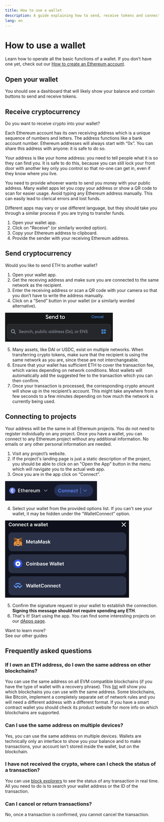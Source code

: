```yaml
---
title: How to use a wallet
description: A guide explaining how to send, receive tokens and connect to web3 projects.
lang: en
---
```


# How to use a wallet

Learn how to operate all the basic functions of a wallet. If you don’t have one yet, check out our [How to create an Ethereum account](/guides/how-to-create-an-ethereum-account/).

## Open your wallet

You should see a dashboard that will likely show your balance and contain buttons to send and receive tokens.

## Receive cryptocurrency

Do you want to receive crypto into your wallet?

Each Ethereum account has its own receiving address which is a unique sequence of numbers and letters. The address functions like a bank account number. Ethereum addresses will always start with “0x”. You can share this address with anyone: it is safe to do so.

Your address is like your home address: you need to tell people what it is so they can find you. It is safe to do this, because you can still lock your front door with another key only you control so that no-one can get in, even if they know where you live.

You need to provide whoever wants to send you money with your public address. Many wallet apps let you copy your address or show a QR code to scan for easier usage. Avoid typing any Ethereum address manually. This can easily lead to clerical errors and lost funds.

Different apps may vary or use different language, but they should take you through a similar process if you are trying to transfer funds.

1. Open your wallet app.
2. Click on "Receive" (or similarly worded option).
3. Copy your Ethereum address to clipboard.
4. Provide the sender with your receiving Ethereum address.

## Send cryptocurrency

Would you like to send ETH to another wallet?

1. Open your wallet app.
2. Get the receiving address and make sure you are connected to the same network as the recipient.
3. Enter the receiving address or scan a QR code with your camera so that you don’t have to write the address manually.
4. Click on a “Send” button in your wallet (or a similarly worded alternative).

![Send field for crypto address](./send.png)
<br/>

5. Many assets, like DAI or USDC, exist on multiple networks. When transferring crypto tokens, make sure that the recipient is using the same network as you are, since these are not interchangeable.
6. Ensure that your wallet has sufficient ETH to cover the transaction fee, which varies depending on network conditions. Most wallets will automatically add the suggested fee to the transaction which you can then confirm.
7. Once your transaction is processed, the corresponding crypto amount will show up in the recipient’s account. This might take anywhere from a few seconds to a few minutes depending on how much the network is currently being used.

## Connecting to projects

Your address will be the same in all Ethereum projects. You do not need to register individually on any project. Once you have a wallet, you can connect to any Ethereum project without any additional information. No emails or any other personal information are needed.

1. Visit any project’s website.
2. If the project's landing page is just a static description of the project, you should be able to click on an "Open the App" button in the menu which will navigate you to the actual web app.
3. Once you are in the app click on “Connect”.

![Button allowing user to connect to the website with a wallet](./connect1.png)

4. Select your wallet from the provided options list. If you can't see your wallet, it may be hidden under the “WalletConnect” option.

![Selecting from a list of wallets to connect with](./connect2.png)

5. Confirm the signature request in your wallet to establish the connection. **Signing this message should not require spending any ETH**.
6. That's it! Start using the app. You can find some interesting projects on our [dApps page](/dapps/#explore).
   <br />

<InfoBanner shouldSpaceBetween emoji=":eyes:">
  <div>Want to learn more?</div>
  <ButtonLink to="/guides/">
    See our other guides
  </ButtonLink>
</InfoBanner>

## Frequently asked questions

### If I own an ETH address, do I own the same address on other blockchains?

You can use the same address on all EVM compatible blockchains (if you have the type of wallet with a recovery phrase). This [list](https://chainlist.org/) will show you which blockchains you can use with the same address. Some blockchains, like Bitcoin, implement a completely separate set of network rules and you will need a different address with a different format. If you have a smart contract wallet you should check its product website for more info on which blockchains are supported.

### Can I use the same address on multiple devices?

Yes, you can use the same address on multiple devices. Wallets are technically only an interface to show you your balance and to make transactions, your account isn't stored inside the wallet, but on the blockchain.

### I have not received the crypto, where can I check the status of a transaction?

You can use [block explorers](/developers/docs/data-and-analytics/block-explorers/) to see the status of any transaction in real time. All you need to do is to search your wallet address or the ID of the transaction.

### Can I cancel or return transactions?

No, once a transaction is confirmed, you cannot cancel the transaction.
